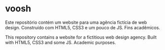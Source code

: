 # voosh
Este repositório contém um website para uma agência fictícia de web design. Construído com HTML5, CSS3 e um pouco de JS. Fins acadêmicos.

This repository contains a website for a fictitious web design agency. Built with HTML5, CSS3 and some JS. Academic purposes.
